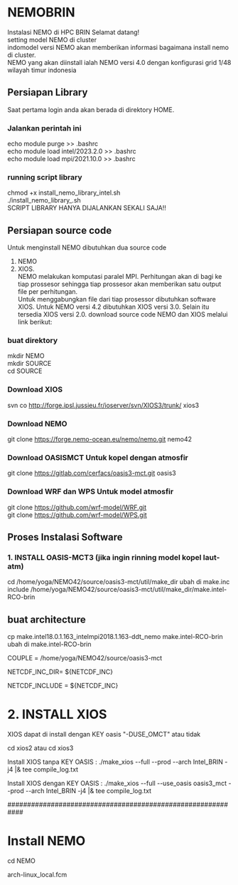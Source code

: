 # NEMOBRIN
Instalasi NEMO di HPC BRIN
Selamat datang!  
setting model NEMO di cluster  
indomodel versi NEMO akan memberikan informasi bagaimana install nemo di cluster.  
NEMO yang akan diinstall ialah NEMO versi 4.0 dengan konfigurasi grid 1/48 wilayah timur indonesia  
## Persiapan Library  
Saat pertama login anda akan berada di direktory HOME.  
### Jalankan perintah ini  
echo module purge >> .bashrc  
echo module load intel/2023.2.0 >> .bashrc  
echo module load mpi/2021.10.0 >> .bashrc  
### running script library  
chmod +x install_nemo_library_intel.sh  
./install_nemo_library_.sh  
SCRIPT LIBRARY HANYA DIJALANKAN SEKALI SAJA!!  
## Persiapan source code
Untuk menginstall NEMO dibutuhkan dua source code 
1. NEMO   
2. XIOS.   
NEMO melakukan komputasi paralel MPI. Perhitungan akan di bagi ke tiap prossesor sehingga tiap prossesor akan memberikan satu output file per perhitungan.  
Untuk menggabungkan file dari tiap prosessor dibutuhkan software XIOS. 
Untuk NEMO versi 4.2 dibutuhkan XIOS versi 3.0. Selain itu tersedia XIOS versi 2.0. 
download source code NEMO dan XIOS melalui link berikut:
### buat direktory   
mkdir NEMO  
mkdir SOURCE  
cd SOURCE  
### Download XIOS  
svn co http://forge.ipsl.jussieu.fr/ioserver/svn/XIOS3/trunk/ xios3    
### Download NEMO  
git clone https://forge.nemo-ocean.eu/nemo/nemo.git nemo42  
### Download OASISMCT Untuk kopel dengan atmosfir  
git clone https://gitlab.com/cerfacs/oasis3-mct.git oasis3  
### Download WRF dan WPS Untuk model atmosfir  
git clone https://github.com/wrf-model/WRF.git  
git clone https://github.com/wrf-model/WPS.git  
## Proses Instalasi Software
### 1. INSTALL OASIS-MCT3 (jika ingin rinning model kopel laut-atm)
cd /home/yoga/NEMO42/source/oasis3-mct/util/make_dir
ubah di make.inc 
include  /home/yoga/NEMO42/source/oasis3-mct/util/make_dir/make.intel-RCO-brin
## buat architecture
cp make.intel18.0.1.163_intelmpi2018.1.163-ddt_nemo make.intel-RCO-brin
ubah di make.intel-RCO-brin

COUPLE          = /home/yoga/NEMO42/source/oasis3-mct

NETCDF_INC_DIR= ${NETCDF_INC} 

NETCDF_INCLUDE  = ${NETCDF_INC}


# 2. INSTALL XIOS

XIOS dapat di install dengan KEY oasis "-DUSE_OMCT" atau tidak

cd xios2 atau cd xios3

Install XIOS tanpa KEY OASIS : ./make_xios --full --prod --arch Intel_BRIN -j4 |& tee compile_log.txt

Install XIOS dengan KEY OASIS : ./make_xios --full --use_oasis oasis3_mct --prod --arch Intel_BRIN -j4 |& tee compile_log.txt

############################################################
# Install NEMO
 cd NEMO
 
 arch-linux_local.fcm
